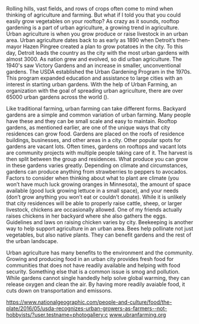 Rolling hills, vast fields, and rows of crops often come to mind when thinking of agriculture and farming. But what if I told you that you could easily grow vegetables on your rooftop? As crazy as it sounds, rooftop gardening is a part of urban agriculture, a growing trend in agriculture. Urban agriculture is when you grow produce or raise livestock in an urban area. Urban agriculture dates back to as early as 1890 when Detroit’s then-mayor Hazen Pingree created a plan to grow potatoes in the city. To this day, Detroit leads the country as the city with the most urban gardens with almost 3000. As nation grew and evolved, so did urban agriculture. The 1940's saw Victory Gardens and an increase in smaller, unconventional gardens. The USDA established the Urban Gardening Program in the 1970s. This program expanded education and assistance to large cities with an interest in starting urban gardens. With the help of Urban Farming, an organization with the goal of spreading urban agriculture, there are over 65000 urban gardens across the world (). 

Like traditional farming, urban farming can take different forms. Backyard gardens are a simple and common variation of urban farming. Many people have these and they can be small scale and easy to maintain. Rooftop gardens, as mentioned earlier, are one of the unique ways that city residences can grow food. Gardens are placed on the roofs of residence buildings, businesses, and other areas in a city. Other popular spots for gardens are vacant lots. Often times, gardens on rooftops and vacant lots are community projects with multiple people taking care of it. The harvest is then split between the group and residences. What produce you can grow in these gardens varies greatly. Depending on climate and circumstances, gardens can produce anything from strawberries to peppers to avocados. Factors to consider when thinking about what to plant are climate (you won’t have much luck growing oranges in Minnesota), the amount of space available (good luck growing lettuce in a small space), and your needs (don’t grow anything you won’t eat or couldn’t donate). While it is unlikely that city residences will be able to properly raise cattle, sheep, or larger livestock, chickens are occasionally allowed. One of my friends actually raises chickens in her backyard where she also gathers the eggs. Guidelines and laws on raising chicken varies by city.  Beekeeping is another way to help support agriculture in an urban area. Bees help pollinate not just vegetables, but also native plants. They can benefit gardens and the rest of the urban landscape. 

Urban agriculture has many benefits to the environment and the community. Growing and producing food in an urban city provides fresh food for communities that does not have readily available and helping with food security. Something else that is a common issue is smog and pollution. While gardens cannot single handedly help solve global warming, they can release oxygen and clean the air. By having more readily avaiable food, it cuts down on transportation and emissons. 


https://www.nationalgeographic.com/people-and-culture/food/the-plate/2016/05/usda-recognizes-urban-growers-as-farmers--not-hobbyists/?user.testname=photogallery:c
www.ubranfarming.org
